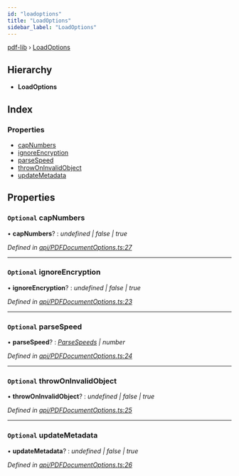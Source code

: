 ```yaml
---
id: "loadoptions"
title: "LoadOptions"
sidebar_label: "LoadOptions"
---
```


[pdf-lib](../index.md) › [LoadOptions](loadoptions.md)

## Hierarchy

* **LoadOptions**

## Index

### Properties

* [capNumbers](loadoptions.md#optional-capnumbers)
* [ignoreEncryption](loadoptions.md#optional-ignoreencryption)
* [parseSpeed](loadoptions.md#optional-parsespeed)
* [throwOnInvalidObject](loadoptions.md#optional-throwoninvalidobject)
* [updateMetadata](loadoptions.md#optional-updatemetadata)

## Properties

### `Optional` capNumbers

• **capNumbers**? : *undefined | false | true*

*Defined in [api/PDFDocumentOptions.ts:27](https://github.com/Hopding/pdf-lib/blob/6ac676a/src/api/PDFDocumentOptions.ts#L27)*

___

### `Optional` ignoreEncryption

• **ignoreEncryption**? : *undefined | false | true*

*Defined in [api/PDFDocumentOptions.ts:23](https://github.com/Hopding/pdf-lib/blob/6ac676a/src/api/PDFDocumentOptions.ts#L23)*

___

### `Optional` parseSpeed

• **parseSpeed**? : *[ParseSpeeds](../enums/parsespeeds.md) | number*

*Defined in [api/PDFDocumentOptions.ts:24](https://github.com/Hopding/pdf-lib/blob/6ac676a/src/api/PDFDocumentOptions.ts#L24)*

___

### `Optional` throwOnInvalidObject

• **throwOnInvalidObject**? : *undefined | false | true*

*Defined in [api/PDFDocumentOptions.ts:25](https://github.com/Hopding/pdf-lib/blob/6ac676a/src/api/PDFDocumentOptions.ts#L25)*

___

### `Optional` updateMetadata

• **updateMetadata**? : *undefined | false | true*

*Defined in [api/PDFDocumentOptions.ts:26](https://github.com/Hopding/pdf-lib/blob/6ac676a/src/api/PDFDocumentOptions.ts#L26)*
